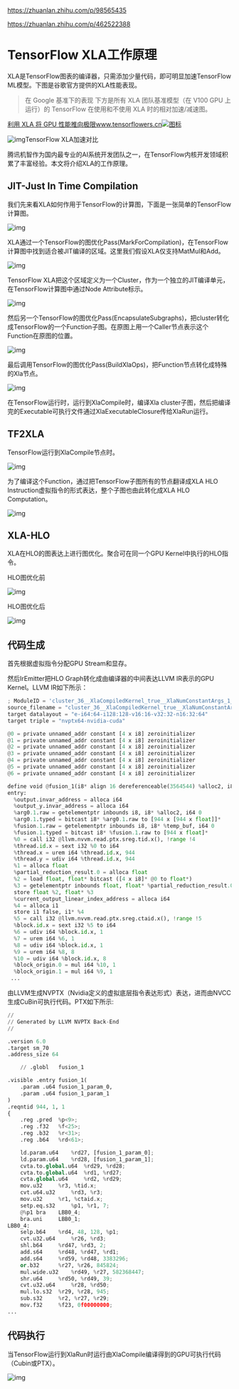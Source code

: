 https://zhuanlan.zhihu.com/p/98565435

https://zhuanlan.zhihu.com/p/462522388

# TensorFlow XLA工作原理

XLA是TensorFlow图表的编译器，只需添加少量代码，即可明显加速TensorFlow ML模型。下图是谷歌官方提供的XLA性能表现。

> 在 Google 基准下的表现
> 下方是所有 XLA 团队基准模型（在 V100 GPU 上运行）的 TensorFlow 在使用和不使用 XLA 时的相对加速/减速图。

[利用 XLA 将 GPU 性能推向极限www.tensorflowers.cn![图标](https://pic1.zhimg.com/v2-4cd987365d2a249adaca46258b01b568_180x120.jpg)](https://link.zhihu.com/?target=https%3A//www.tensorflowers.cn/t/7338)

![img](https://pic4.zhimg.com/80/v2-25fac8f414b97b5bca7cb242e92d9b5f_1440w.jpg)TensorFlow XLA加速对比

腾讯机智作为国内最专业的AI系统开发团队之一，在TensorFlow内核开发领域积累了丰富经验。本文将介绍XLA的工作原理。

## **JIT-Just In Time Compilation**

我们先来看XLA如何作用于TensorFlow的计算图，下面是一张简单的TensorFlow计算图。

![img](https://pic2.zhimg.com/80/v2-cee2904738f5227451adc8f519af2c79_1440w.jpg)



XLA通过一个TensorFlow的图优化Pass(MarkForCompilation)，在TensorFlow计算图中找到适合被JIT编译的区域。这里我们假设XLA仅支持MatMul和Add。

![img](https://pic2.zhimg.com/80/v2-53fa1e861bb511a335618cfa5a8f33b1_1440w.jpg)



TensorFlow XLA把这个区域定义为一个Cluster，作为一个独立的JIT编译单元，在TensorFlow计算图中通过Node Attribute标示。

![img](https://pic4.zhimg.com/80/v2-c1a14b397de7fb38959e94e8abd8921b_1440w.jpg)



然后另一个TensorFlow的图优化Pass(EncapsulateSubgraphs)，把cluster转化成TensorFlow的一个Function子图。在原图上用一个Caller节点表示这个Function在原图的位置。

![img](https://pic1.zhimg.com/80/v2-a1e1208da191b29613f04455ba5ef6dc_1440w.jpg)



最后调用TensorFlow的图优化Pass(BuildXlaOps)，把Function节点转化成特殊的Xla节点。

![img](https://pic3.zhimg.com/80/v2-ce73e617951bdd1d4ad0cd1f32b6e5ce_1440w.jpg)



在TensorFlow运行时，运行到XlaCompile时，编译Xla cluster子图，然后把编译完的Executable可执行文件通过XlaExecutableClosure传给XlaRun运行。



## **TF2XLA**

TensorFlow运行到XlaCompile节点时。

![img](https://pic4.zhimg.com/80/v2-c4612a1f5a5faec4687c7c1e86bc0c2b_1440w.jpg)



为了编译这个Function，通过把TensorFlow子图所有的节点翻译成XLA HLO Instruction虚拟指令的形式表达，整个子图也由此转化成XLA HLO Computation。

![img](https://pic4.zhimg.com/80/v2-9a0c3abef95398844dfdadf08ffa48bb_1440w.jpg)



## **XLA-HLO**

XLA在HLO的图表达上进行图优化。聚合可在同一个GPU Kernel中执行的HLO指令。

HLO图优化前

![img](https://pic4.zhimg.com/80/v2-a3a528936c4655f095ecace4ab7209d3_1440w.jpg)

HLO图优化后

![img](https://pic1.zhimg.com/80/v2-8f38e62642ca6ec55b4a59625a2586dc_1440w.jpg)



## **代码生成**

首先根据虚拟指令分配GPU Stream和显存。

然后IrEmitter把HLO Graph转化成由编译器的中间表达LLVM IR表示的GPU Kernel。LLVM IR如下所示：

```python
; ModuleID = 'cluster_36__XlaCompiledKernel_true__XlaNumConstantArgs_1__XlaNumResourceArgs_0_.36'
source_filename = "cluster_36__XlaCompiledKernel_true__XlaNumConstantArgs_1__XlaNumResourceArgs_0_.36"
target datalayout = "e-i64:64-i128:128-v16:16-v32:32-n16:32:64"
target triple = "nvptx64-nvidia-cuda"

@0 = private unnamed_addr constant [4 x i8] zeroinitializer
@1 = private unnamed_addr constant [4 x i8] zeroinitializer
@2 = private unnamed_addr constant [4 x i8] zeroinitializer
@3 = private unnamed_addr constant [4 x i8] zeroinitializer
@4 = private unnamed_addr constant [4 x i8] zeroinitializer
@5 = private unnamed_addr constant [4 x i8] zeroinitializer
@6 = private unnamed_addr constant [4 x i8] zeroinitializer

define void @fusion_1(i8* align 16 dereferenceable(3564544) %alloc2, i8* align 64 dereferenceable(3776) %temp_buf) {
entry:
  %output.invar_address = alloca i64
  %output_y.invar_address = alloca i64
  %arg0.1.raw = getelementptr inbounds i8, i8* %alloc2, i64 0
  %arg0.1.typed = bitcast i8* %arg0.1.raw to [944 x [944 x float]]*
  %fusion.1.raw = getelementptr inbounds i8, i8* %temp_buf, i64 0
  %fusion.1.typed = bitcast i8* %fusion.1.raw to [944 x float]*
  %0 = call i32 @llvm.nvvm.read.ptx.sreg.tid.x(), !range !4
  %thread.id.x = sext i32 %0 to i64
  %thread.x = urem i64 %thread.id.x, 944
  %thread.y = udiv i64 %thread.id.x, 944
  %1 = alloca float
  %partial_reduction_result.0 = alloca float
  %2 = load float, float* bitcast ([4 x i8]* @0 to float*)
  %3 = getelementptr inbounds float, float* %partial_reduction_result.0, i32 0
  store float %2, float* %3
  %current_output_linear_index_address = alloca i64
  %4 = alloca i1
  store i1 false, i1* %4
  %5 = call i32 @llvm.nvvm.read.ptx.sreg.ctaid.x(), !range !5
  %block.id.x = sext i32 %5 to i64
  %6 = udiv i64 %block.id.x, 1
  %7 = urem i64 %6, 1
  %8 = udiv i64 %block.id.x, 1
  %9 = urem i64 %8, 8
  %10 = udiv i64 %block.id.x, 8
  %block_origin.0 = mul i64 %10, 1
  %block_origin.1 = mul i64 %9, 1
 ...
```



由LLVM生成NVPTX（Nvidia定义的虚拟底层指令表达形式）表达，进而由NVCC生成CuBin可执行代码。PTX如下所示:

```python
//
// Generated by LLVM NVPTX Back-End
//

.version 6.0
.target sm_70
.address_size 64

    // .globl   fusion_1

.visible .entry fusion_1(
    .param .u64 fusion_1_param_0,
    .param .u64 fusion_1_param_1
)
.reqntid 944, 1, 1
{
    .reg .pred  %p<9>;
    .reg .f32   %f<25>;
    .reg .b32   %r<31>;
    .reg .b64   %rd<61>;

    ld.param.u64    %rd27, [fusion_1_param_0];
    ld.param.u64    %rd28, [fusion_1_param_1];
    cvta.to.global.u64  %rd29, %rd28;
    cvta.to.global.u64  %rd1, %rd27;
    cvta.global.u64     %rd2, %rd29;
    mov.u32     %r3, %tid.x;
    cvt.u64.u32     %rd3, %r3;
    mov.u32     %r1, %ctaid.x;
    setp.eq.s32     %p1, %r1, 7;
    @%p1 bra    LBB0_4;
    bra.uni     LBB0_1;
LBB0_4:
    selp.b64    %rd4, 48, 128, %p1;
    cvt.u32.u64     %r26, %rd3;
    shl.b64     %rd47, %rd3, 2;
    add.s64     %rd48, %rd47, %rd1;
    add.s64     %rd59, %rd48, 3383296;
    or.b32      %r27, %r26, 845824;
    mul.wide.u32    %rd49, %r27, 582368447;
    shr.u64     %rd50, %rd49, 39;
    cvt.u32.u64     %r28, %rd50;
    mul.lo.s32  %r29, %r28, 945;
    sub.s32     %r2, %r27, %r29;
    mov.f32     %f23, 0f00000000;
...
```



## **代码执行**

当TensorFlow运行到XlaRun时运行由XlaCompile编译得到的GPU可执行代码（Cubin或PTX）。

![img](https://pic1.zhimg.com/80/v2-4384d9301ea98ec281e3d93ace4b1fbc_1440w.jpg)







